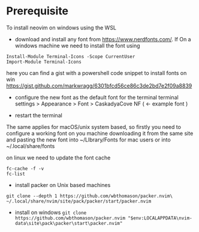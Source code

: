 # Prerequisite

To install neovim on windows using the WSL

* download and install any font from  https://www.nerdfonts.com/.
If On a windows machine we need to install the font using


```
Install-Module Terminal-Icons -Scope CurrentUser
Import-Module Terminal-Icons
```

here you can find a gist with a powershell code snippet to install fonts on win
https://gist.github.com/markwragg/6301bfcd56ce86c3de2bd7e2f09a8839

* configure the new font as the default font for the terminal
    terminal settings > Appearance > Font >  CaskadyaCove NF ( <- example font )

* restart the terminal

The same applies for macOS/unix system based, so firstly you need to configure
a working font on you machine downloading it from the same site and pasting
the new font into ~/LIbrary/Fonts for mac users or into ~/.local/share/fonts

on linux we need to update the font cache

```
fc-cache -f -v
fc-list
```

* install packer on Unix based machines

`
git clone --depth 1 https://github.com/wbthomason/packer.nvim\
 ~/.local/share/nvim/site/pack/packer/start/packer.nvim
 `

* install on windows
`
git clone https://github.com/wbthomason/packer.nvim "$env:LOCALAPPDATA\nvim-data\site\pack\packer\start\packer.nvim"
 `
